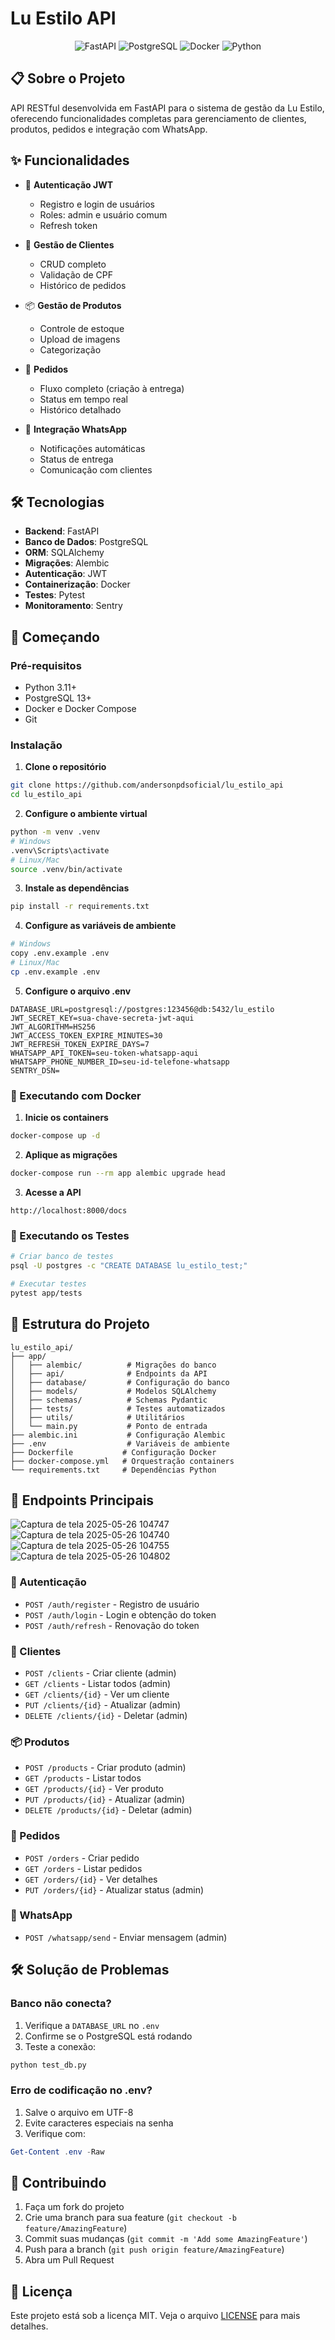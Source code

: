 ﻿#  Lu Estilo API

<div align="center">

![FastAPI](https://img.shields.io/badge/FastAPI-005571?style=for-the-badge&logo=fastapi)
![PostgreSQL](https://img.shields.io/badge/PostgreSQL-316192?style=for-the-badge&logo=postgresql&logoColor=white)
![Docker](https://img.shields.io/badge/Docker-2496ED?style=for-the-badge&logo=docker&logoColor=white)
![Python](https://img.shields.io/badge/Python-3776AB?style=for-the-badge&logo=python&logoColor=white)

</div>

## 📋 Sobre o Projeto

API RESTful desenvolvida em FastAPI para o sistema de gestão da Lu Estilo, oferecendo funcionalidades completas para gerenciamento de clientes, produtos, pedidos e integração com WhatsApp.

## ✨ Funcionalidades

- 🔐 **Autenticação JWT**
  - Registro e login de usuários
  - Roles: admin e usuário comum
  - Refresh token

- 👥 **Gestão de Clientes**
  - CRUD completo
  - Validação de CPF
  - Histórico de pedidos

- 📦 **Gestão de Produtos**
  - Controle de estoque
  - Upload de imagens
  - Categorização

- 🧾 **Pedidos**
  - Fluxo completo (criação à entrega)
  - Status em tempo real
  - Histórico detalhado

- 📲 **Integração WhatsApp**
  - Notificações automáticas
  - Status de entrega
  - Comunicação com clientes

## 🛠️ Tecnologias

- **Backend**: FastAPI
- **Banco de Dados**: PostgreSQL
- **ORM**: SQLAlchemy
- **Migrações**: Alembic
- **Autenticação**: JWT
- **Containerização**: Docker
- **Testes**: Pytest
- **Monitoramento**: Sentry

## 🚀 Começando

### Pré-requisitos

- Python 3.11+
- PostgreSQL 13+
- Docker e Docker Compose
- Git

### Instalação

1. **Clone o repositório**
```bash
git clone https://github.com/andersonpdsoficial/lu_estilo_api
cd lu_estilo_api
```

2. **Configure o ambiente virtual**
```bash
python -m venv .venv
# Windows
.venv\Scripts\activate
# Linux/Mac
source .venv/bin/activate
```

3. **Instale as dependências**
```bash
pip install -r requirements.txt
```

4. **Configure as variáveis de ambiente**
```bash
# Windows
copy .env.example .env
# Linux/Mac
cp .env.example .env
```

5. **Configure o arquivo .env**
```env
DATABASE_URL=postgresql://postgres:123456@db:5432/lu_estilo
JWT_SECRET_KEY=sua-chave-secreta-jwt-aqui
JWT_ALGORITHM=HS256
JWT_ACCESS_TOKEN_EXPIRE_MINUTES=30
JWT_REFRESH_TOKEN_EXPIRE_DAYS=7
WHATSAPP_API_TOKEN=seu-token-whatsapp-aqui
WHATSAPP_PHONE_NUMBER_ID=seu-id-telefone-whatsapp
SENTRY_DSN=
```

### 🐳 Executando com Docker

1. **Inicie os containers**
```bash
docker-compose up -d
```

2. **Aplique as migrações**
```bash
docker-compose run --rm app alembic upgrade head
```

3. **Acesse a API**
```
http://localhost:8000/docs
```

### 🧪 Executando os Testes

```bash
# Criar banco de testes
psql -U postgres -c "CREATE DATABASE lu_estilo_test;"

# Executar testes
pytest app/tests
```

## 📁 Estrutura do Projeto

```
lu_estilo_api/
├── app/
│   ├── alembic/          # Migrações do banco
│   ├── api/              # Endpoints da API
│   ├── database/         # Configuração do banco
│   ├── models/           # Modelos SQLAlchemy
│   ├── schemas/          # Schemas Pydantic
│   ├── tests/            # Testes automatizados
│   ├── utils/            # Utilitários
│   └── main.py           # Ponto de entrada
├── alembic.ini           # Configuração Alembic
├── .env                  # Variáveis de ambiente
├── Dockerfile           # Configuração Docker
├── docker-compose.yml   # Orquestração containers
└── requirements.txt     # Dependências Python
```

## 📡 Endpoints Principais

![Captura de tela 2025-05-26 104747](https://github.com/user-attachments/assets/b93f28e8-8389-4583-877b-e243c11d1df0)
![Captura de tela 2025-05-26 104740](https://github.com/user-attachments/assets/54e1df6e-724b-4371-8690-cd5cd4f51553)
![Captura de tela 2025-05-26 104755](https://github.com/user-attachments/assets/600005ad-4191-4f3d-91c8-122bc896b737)
![Captura de tela 2025-05-26 104802](https://github.com/user-attachments/assets/7cdd5283-b43d-4603-a03e-aec02c24415e)

### 🔐 Autenticação
- `POST /auth/register` - Registro de usuário
- `POST /auth/login` - Login e obtenção do token
- `POST /auth/refresh` - Renovação do token

### 👥 Clientes
- `POST /clients` - Criar cliente (admin)
- `GET /clients` - Listar todos (admin)
- `GET /clients/{id}` - Ver um cliente
- `PUT /clients/{id}` - Atualizar (admin)
- `DELETE /clients/{id}` - Deletar (admin)

### 📦 Produtos
- `POST /products` - Criar produto (admin)
- `GET /products` - Listar todos
- `GET /products/{id}` - Ver produto
- `PUT /products/{id}` - Atualizar (admin)
- `DELETE /products/{id}` - Deletar (admin)

### 🧾 Pedidos
- `POST /orders` - Criar pedido
- `GET /orders` - Listar pedidos
- `GET /orders/{id}` - Ver detalhes
- `PUT /orders/{id}` - Atualizar status (admin)

### 📲 WhatsApp
- `POST /whatsapp/send` - Enviar mensagem (admin)

## 🛠️ Solução de Problemas

### Banco não conecta?
1. Verifique a `DATABASE_URL` no `.env`
2. Confirme se o PostgreSQL está rodando
3. Teste a conexão:
```bash
python test_db.py
```

### Erro de codificação no .env?
1. Salve o arquivo em UTF-8
2. Evite caracteres especiais na senha
3. Verifique com:
```powershell
Get-Content .env -Raw
```

## 🤝 Contribuindo

1. Faça um fork do projeto
2. Crie uma branch para sua feature (`git checkout -b feature/AmazingFeature`)
3. Commit suas mudanças (`git commit -m 'Add some AmazingFeature'`)
4. Push para a branch (`git push origin feature/AmazingFeature`)
5. Abra um Pull Request

## 📝 Licença

Este projeto está sob a licença MIT. Veja o arquivo [LICENSE](LICENSE) para mais detalhes.

